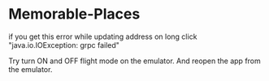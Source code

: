 # Memorable-Places

if you get this error while updating address on long click "java.io.IOException: grpc failed"

Try turn ON and OFF flight mode on the emulator.  And reopen the app from the emulator.
